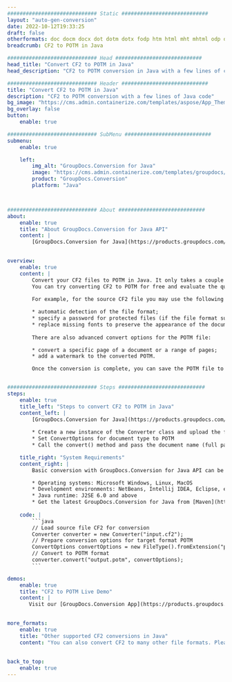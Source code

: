 ```yaml
---
############################# Static ############################
layout: "auto-gen-conversion"
date: 2022-10-12T19:33:25
draft: false
otherformats: doc docm docx dot dotm dotx fodp htm html mht mhtml odp odt otp pot potm potx pps ppsm ppsx ppt pptm pptx rtf
breadcrumb: CF2 to POTM in Java

############################# Head ############################
head_title: "Convert CF2 to POTM in Java"
head_description: "CF2 to POTM conversion in Java with a few lines of code. Convert over 160 file formats using the GroupDocs document conversion API for Java"

############################# Header ############################
title: "Convert CF2 to POTM in Java"
description: "CF2 to POTM conversion with a few lines of Java code"
bg_image: "https://cms.admin.containerize.com/templates/aspose/App_Themes/V3/images/bg/header1.png"
bg_overlay: false
button:
    enable: true

############################# SubMenu ############################
submenu:
    enable: true

    left:
        img_alt: "GroupDocs.Conversion for Java"
        image: "https://cms.admin.containerize.com/templates/groupdocs/images/product-logos/90x90-noborder/groupdocs-conversion-java.png"
        product: "GroupDocs.Conversion"
        platform: "Java"



############################# About ############################
about:
    enable: true
    title: "About GroupDocs.Conversion for Java API"
    content: |
        [GroupDocs.Conversion for Java](https://products.groupdocs.com/conversion/java/) is an advanced file format conversion API for converting between popular image and document formats such as Microsoft Office, OpenDocument, PDF, HTML, email, CAD. and much more with just a few lines of code. The native API automatically detects the formats of the original documents and offers many options for customizing the converted documents. Along with the function of extracting information from a document, it also supports caching of the conversion results to the local disk by default. However, any type of cache storage can be supported by implementing the appropriate interfaces - Amazon S3, Dropbox, Google Drive, Windows Azure, Reddis, or any others.
    

overview:
    enable: true
    content: |
        Convert your CF2 files to POTM in Java. It only takes a couple of lines of Java code on any platform of your choice, such as Windows, Linux, macOS.
        You can try converting CF2 to POTM for free and evaluate the quality of the conversion results. Along with simple file conversion scripts, you can try more sophisticated options for loading the CF2 source file and storing the POTM output. 
        
        For example, for the source CF2 file you may use the following load options:

        * automatic detection of the file format;
        * specify a password for protected files (if the file format supports it);
        * replace missing fonts to preserve the appearance of the document.
        
        There are also advanced convert options for the POTM file:

        * convert a specific page of a document or a range of pages;
        * add a watermark to the converted POTM.

        Once the conversion is complete, you can save the POTM file to your local file path or to any third party storage such as FTP, Amazon S3, Google Drive, Dropbox etc. Please note - to convert CF2 to POTM, you do not need to install any additional software, such as MS Office, Open Office, Adobe Acrobat Reader etc.


############################# Steps ############################
steps:
    enable: true
    title_left: "Steps to convert CF2 to POTM in Java"
    content_left: |
        [GroupDocs.Conversion for Java](https://products.groupdocs.com/conversion/java/) allows developers to easily convert CF2 file to POTM with a few lines of code.
        
        * Create a new instance of the Converter class and upload the file CF2 with the full path
        * Set ConvertOptions for document type to POTM
        * Call the convert() method and pass the document name (full path) and format (POTM) as a parameter

    title_right: "System Requirements"
    content_right: |
        Basic conversion with GroupDocs.Conversion for Java API can be done with just a few lines of code. Our APIs are supported on all major platforms and operating systems. Before executing the code below, make sure you have the following prerequisites installed on your system.

        * Operating systems: Microsoft Windows, Linux, MacOS
        * Development environments: NetBeans, Intellij IDEA, Eclipse, etc.
        * Java runtime: J2SE 6.0 and above
        * Get the latest GroupDocs.Conversion for Java from [Maven](https://repository.groupdocs.com/webapp/#/artifacts/browse/tree/General/repo/com/groupdocs/groupdocs-conversion)
         
    code: |
        ```java    
        // Load source file CF2 for conversion
        Converter converter = new Converter("input.cf2");
        // Prepare conversion options for target format POTM
        ConvertOptions convertOptions = new FileType().fromExtension("potm").getConvertOptions();
        // Convert to POTM format
        converter.convert("output.potm", convertOptions);
        ```

demos:
    enable: true
    title: "CF2 to POTM Live Demo"
    content: |
       Visit our [GroupDocs.Conversion App](https://products.groupdocs.app/conversion/family) website and try CF2 to POTM conversion now. The free demo has the following benefits
          

more_formats:
    enable: true
    title: "Other supported CF2 conversions in Java"
    content: "You can also convert CF2 to many other file formats. Please see the list below."
       
       
back_to_top:
    enable: true
---
```

